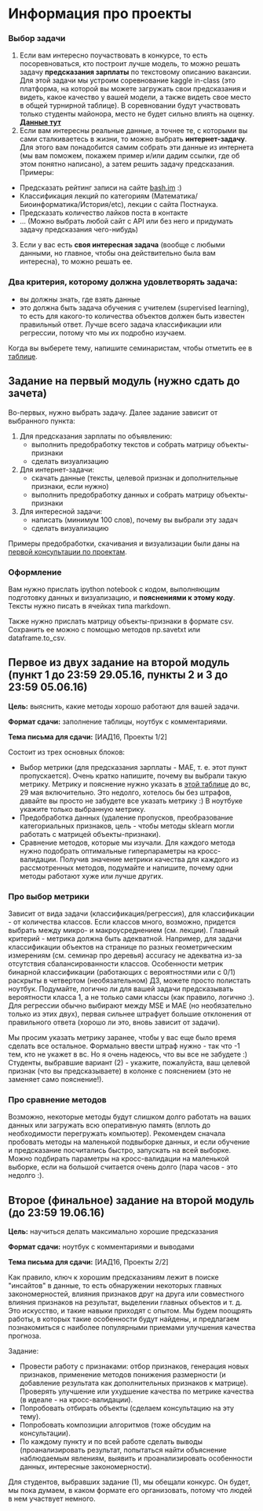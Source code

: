 # Информация про проекты

### Выбор задачи
1. Если вам интересно поучаствовать в конкурсе, то есть посоревноваться, кто построит лучше модель, то можно решать задачу __предсказания 
зарплаты__ по текстовому описанию вакансии. Для этой задачи мы устроим соревнование kaggle in-class (это платформа, на которой вы можете загружать свои предсказания и видеть, какое качество у вашей модели, а также видеть свое место в общей турнирной таблице). В соревновании будут участвовать только студенты майонора, место не будет сильно влиять на оценку. [__Данные тут__](https://github.com/nadiinchi/HSE_minor_DataAnalysis_seminars_iad16/blob/master/materials/salary_project.md)
2.  Если вам интересны реальные данные, а точнее те, с которыми вы сами сталкиваетесь в жизни, то можно выбрать __интернет-задачу__. Для этого вам понадобится самим собрать эти данные из интернета (мы вам поможем, покажем пример и/или дадим ссылки, где об этом понятно написано), а затем решить задачу предсказания. Примеры:
   * Предсказать рейтинг записи на сайте [bash.im](http://bash.im) :)
   * Классификация лекций по категориям (Математика/Биоинформатика/История/etc), лекции с сайта Постнаука.
   * Предсказать количество лайков поста в контакте
   * ... (Можно выбрать любой сайт с API или без него и придумать задачу предсказания чего-нибудь) 
3. Если у вас есть __своя интересная задача__ (вообще с любыми данными, но главное, чтобы она действительно была вам интересна),
то можно решать ее. 

### Два критерия, которому должна удовлетворять задача:
* вы должны знать, где взять данные
* это должна быть задача обучения с учителем (supervised learning), то есть для какого-то количества
объектов должен быть известен правильный ответ. Лучше всего задача классификации или регрессии, потому что мы их подробно изучаем.

Когда вы выберете тему, напишите семинаристам, чтобы отметить ее в 
[таблице](https://docs.google.com/spreadsheets/d/1jZL_-ELf0Ogj2XHa6VVbkg8vrInycv2-Z9UR5keLDfM/edit#gid=608545491).

## Задание на первый модуль (нужно сдать __до__ зачета)
Во-первых, нужно выбрать задачу. Далее задание зависит от выбранного пункта:

1. Для предсказания зарплаты по объявлению:
   * выполнить предобработку текстов и собрать матрицу объекты-признаки
   * сделать визуализацию
2. Для интернет-задачи:
   * скачать данные (тексты, целевой признак и дополнительные признаки, если нужно)
   * выполнить предобработку данных и собрать матрицу объекты-признаки
3. Для интересной задачи:
   * написать (минимум 100 слов), почему вы выбрали эту задач
   * сделать визуализацию
   
Примеры предобработки, скачивания и визуализации были даны на 
[первой консультации по проектам](https://github.com/nadiinchi/HSE_minor_DataAnalysis_seminars_iad16/blob/master/materials/projects_cons1.ipynb).

### Оформление
Вам нужно прислать ipython notebook с кодом, выполняющим подготовку данных и визуализацию, и __пояснениями к этому коду__. 
Тексты нужно писать в ячейках типа markdown.

Также нужно прислать матрицу объекты-признаки в формате csv. Сохранить ее можно с помощью методов np.savetxt или dataframe.to_csv.

## Первое из двух задание на второй модуль (пункт 1 до 23:59 29.05.16, пункты 2 и 3 до 23:59 05.06.16)
__Цель:__ выяснить, какие методы хорошо работают для вашей задачи.

__Формат сдачи:__ заполнение таблицы, ноутбук с комментариями.

__Тема письма для сдачи:__ [ИАД16, Проекты 1/2]

Состоит из трех основных блоков:
* Выбор метрики (для предсказания зарплаты - MAE, т. е. этот пункт пропускается). Очень кратко напишите, почему вы выбрали такую метрику. Метрику и пояснение нужно указать в [этой таблице](https://goo.gl/wbzzB4) до вс, 29 мая включительно. Это недолго, хотелось бы без штрафов, давайте вы просто не забудете все указать метрику :) В ноутбуке укажите только выбранную метрику.
* Предобработка данных (удаление пропусков, преобразование категориальных признаков, цель - чтобы методы sklearn могли работать с матрицей объекты-признаки).
* Сравнение методов, которые мы изучали. Для каждого метода нужно подобрать оптимальные гиперпараметры на кросс-валидации. Получив значение метрики качества для каждого из рассмотренных методов, подумайте и напишите, почему одни методы работают хуже или лучше других.

### Про выбор метрики
Зависит от вида задачи (классификация/регрессия), для классификации - от количества классов. Если классов много, возможно, придется выбрать между микро- и макроусреднением (см. лекции). Главный критерий - метрика должна быть адекватной. Например, для задачи классификации объектов на странице по разных геометрическим измерениям (см. семинар про деревья) accuracy не адекватна из-за отсутствия сбалансированности классов. Особенности метрик бинарной классификации (работающих с вероятностями или с 0/1) раскрыты в четвертом (необязательном) ДЗ, можете просто полистать ноутбук. Подумайте, логично ли для вашей задачи предсказывать вероятности класса 1, а не только сами классы (как правило, логично :). Для регрессии обычно выбирают между MSE и MAE (но необязательно только из этих двух), первая сильнее штрафует большие отклонения от правильного ответа (хорошо ли это, вновь зависит от задачи).

Мы просим указать метрику заранее, чтобы у вас еще было время сделать все остальное. Формально ввести штраф нужно - так что -1 тем, кто не укажет в вс. Но я очень надеюсь, что вы все не забудете :) Студенты, выбравшие вариант (2) - укажите, пожалуйста, ваш целевой признак (что вы предсказываете) в колонке с пояснением (это не заменяет само пояснение!). 

### Про сравнение методов
Возможно, некоторые методы будут слишком долго работать на ваших данных или загружать всю оперативную память (вплоть до необходимости перегружать компьютер). Рекомендем сначала пробовать методы на маленькой подвыборке данных, и если обучение и предсказание посчитались быстро, запускать на всей выборке. Можно подбирать параметры на кросс-валидации на маленькой выборке, если на большой считается очень долго (пара часов - это недолго :).

## Второе (финальное) задание на второй модуль (до 23:59 19.06.16)
__Цель:__ научиться делать максимально хорошие предсказания

__Формат сдачи:__ ноутбук с комментариями и выводами

__Тема письма для сдачи:__ [ИАД16, Проекты 2/2]

Как правило, ключ к хорошим предсказаниям лежит в поиске "инсайтов" в данные, то есть обнаружении некоторых главных закономерностей, влияния признаков друг на друга или совместного влияния признаков на результат, выделении главных объектов и т. д. Это искусство, и такие навыки приходят с опытом. Мы будем поощрять работы, в которых такие особенности будут найдены, и предлагаем познакомиться с наиболее популярными приемами улучшения качества прогноза.

Задание:
* Провести работу с признаками: отбор признаков, генерация новых признаков, применение методов понижения размерности (и добавление результата как дополнительных признаков к матрице). Проверять улучшение или ухудшение качества по метрике качества (в идеале - на кросс-валидации).
* Попробовать отбирать объекты (сделаем консультацию на эту тему).
* Попробовать композиции алгоритмов (тоже обсудим на консультации).
* По каждому пункту и по всей работе сделать выводы (проанализировать результат, попытаться найти объяснение наблюдаемым явлениям, выявить и проанализировать особенности данных, интересные закономерности).

Для студентов, выбравших задание (1), мы обещали конкурс. Он будет, мы пока думаем, в каком формате его организовать, потому что людей в нем участвует немного.
